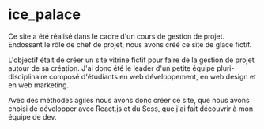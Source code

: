 # ice_palace
Ce site a été réalisé dans le cadre d'un cours de gestion de projet. Endossant le rôle de chef de projet, nous avons créé ce site de glace fictif.

L'objectif était de créer un site vitrine fictif pour faire de la gestion de projet autour de sa création. J'ai donc été le leader d'un petite équipe pluri-disciplinaire composé d'étudiants en web développement, en web design et en web marketing.

Avec des méthodes agiles nous avons donc créer ce site, que nous avons choisi de développer avec React.js et du Scss, que j'ai fait découvrir à mon équipe de dev.
